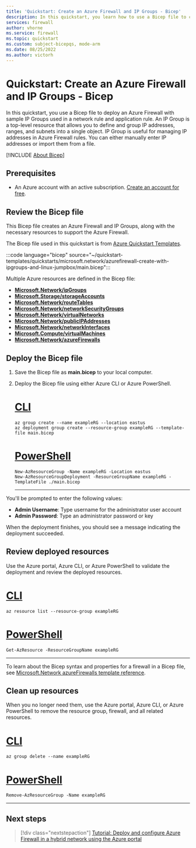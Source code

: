 ```yaml
---
title: 'Quickstart: Create an Azure Firewall and IP Groups - Bicep'
description: In this quickstart, you learn how to use a Bicep file to create an Azure Firewall and IP Groups.
services: firewall
author: vhorne
ms.service: firewall
ms.topic: quickstart
ms.custom: subject-bicepqs, mode-arm
ms.date: 08/25/2022
ms.author: victorh
---
```


# Quickstart: Create an Azure Firewall and IP Groups - Bicep

In this quickstart, you use a Bicep file to deploy an Azure Firewall with sample IP Groups used in a network rule and application rule. An IP Group is a top-level resource that allows you to define and group IP addresses, ranges, and subnets into a single object. IP Group is useful for managing IP addresses in Azure Firewall rules. You can either manually enter IP addresses or import them from a file.

[!INCLUDE [About Bicep](../../includes/resource-manager-quickstart-bicep-introduction.md)]

## Prerequisites

- An Azure account with an active subscription. [Create an account for free](https://azure.microsoft.com/free/?WT.mc_id=A261C142F).

## Review the Bicep file

This Bicep file creates an Azure Firewall and IP Groups, along with the necessary resources to support the Azure Firewall.

The Bicep file used in this quickstart is from [Azure Quickstart Templates](https://azure.microsoft.com/resources/templates/azurefirewall-create-with-ipgroups-and-linux-jumpbox).

:::code language="bicep" source="~/quickstart-templates/quickstarts/microsoft.network/azurefirewall-create-with-ipgroups-and-linux-jumpbox/main.bicep":::

Multiple Azure resources are defined in the Bicep file:

- [**Microsoft.Network/ipGroups**](/azure/templates/microsoft.network/ipGroups?pivots=deployment-language-bicep)
- [**Microsoft.Storage/storageAccounts**](/azure/templates/microsoft.storage/storageAccounts?pivots=deployment-language-bicep)
- [**Microsoft.Network/routeTables**](/azure/templates/microsoft.network/routeTables?pivots=deployment-language-bicep)
- [**Microsoft.Network/networkSecurityGroups**](/azure/templates/microsoft.network/networksecuritygroups?pivots=deployment-language-bicep)
- [**Microsoft.Network/virtualNetworks**](/azure/templates/microsoft.network/virtualnetworks?pivots=deployment-language-bicep)
- [**Microsoft.Network/publicIPAddresses**](/azure/templates/microsoft.network/publicipaddresses?pivots=deployment-language-bicep)
- [**Microsoft.Network/networkInterfaces**](/azure/templates/microsoft.network/networkinterfaces?pivots=deployment-language-bicep)
- [**Microsoft.Compute/virtualMachines**](/azure/templates/microsoft.compute/virtualmachines?pivots=deployment-language-bicep)
- [**Microsoft.Network/azureFirewalls**](/azure/templates/microsoft.network/azureFirewalls?pivots=deployment-language-bicep)

## Deploy the Bicep file

1. Save the Bicep file as **main.bicep** to your local computer.
1. Deploy the Bicep file using either Azure CLI or Azure PowerShell.

    # [CLI](#tab/CLI)

    ```azurecli
    az group create --name exampleRG --location eastus
    az deployment group create --resource-group exampleRG --template-file main.bicep
    ```

    # [PowerShell](#tab/PowerShell)

    ```azurepowershell
    New-AzResourceGroup -Name exampleRG -Location eastus
    New-AzResourceGroupDeployment -ResourceGroupName exampleRG -TemplateFile ./main.bicep
    ```

    ---

You'll be prompted to enter the following values:

- **Admin Username**: Type username for the administrator user account
- **Admin Password**: Type an administrator password or key

When the deployment finishes, you should see a message indicating the deployment succeeded.

## Review deployed resources

Use the Azure portal, Azure CLI, or Azure PowerShell to validate the deployment and review the deployed resources.

# [CLI](#tab/CLI)

```azurecli-interactive
az resource list --resource-group exampleRG
```

# [PowerShell](#tab/PowerShell)

```azurepowershell-interactive
Get-AzResource -ResourceGroupName exampleRG
```

---

To learn about the Bicep syntax and properties for a firewall in a Bicep file, see [Microsoft.Network azureFirewalls template reference](/azure/templates/microsoft.network/azurefirewalls?pivots=deployment-language-bicep).

## Clean up resources

When you no longer need them, use the Azure portal, Azure CLI, or Azure PowerShell to remove the resource group, firewall, and all related resources.

# [CLI](#tab/CLI)

```azurecli-interactive
az group delete --name exampleRG
```

# [PowerShell](#tab/PowerShell)

```azurepowershell-interactive
Remove-AzResourceGroup -Name exampleRG
```

---

## Next steps

> [!div class="nextstepaction"]
> [Tutorial: Deploy and configure Azure Firewall in a hybrid network using the Azure portal](tutorial-hybrid-portal.md)
